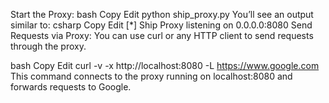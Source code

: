 Start the Proxy:
bash
Copy
Edit
python ship_proxy.py
You’ll see an output similar to:
csharp
Copy
Edit
[*] Ship Proxy listening on 0.0.0.0:8080
Send Requests via Proxy:
You can use curl or any HTTP client to send requests through the proxy.

bash
Copy
Edit
curl -v -x http://localhost:8080 -L https://www.google.com
This command connects to the proxy running on localhost:8080 and forwards requests to Google.

